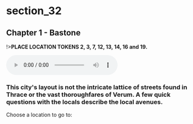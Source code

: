 
# section_32

## Chapter 1 - Bastone

!>**PLACE LOCATION TOKENS 2, 3, 7, 12, 13, 14, 16 and 19.**

<audio controls><source src="../../decomp/app/src/main/res/raw/chp1_15_7__a.mp3" type="audio/mpeg"></audio>

### This city's layout is not the intricate lattice of streets found in Thrace or the vast thoroughfares of Verum. A few quick questions with the locals describe the local avenues.

Choose a location to go to:


